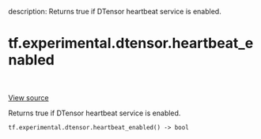 description: Returns true if DTensor heartbeat service is enabled.

<div itemscope itemtype="http://developers.google.com/ReferenceObject">
<meta itemprop="name" content="tf.experimental.dtensor.heartbeat_enabled" />
<meta itemprop="path" content="Stable" />
</div>

# tf.experimental.dtensor.heartbeat_enabled

<!-- Insert buttons and diff -->

<table class="tfo-notebook-buttons tfo-api nocontent" align="left">

</table>

<a target="_blank" class="external" href="/code/stable/tensorflow/dtensor/python/api.py">View source</a>



Returns true if DTensor heartbeat service is enabled.

<pre class="devsite-click-to-copy prettyprint lang-py tfo-signature-link">
<code>tf.experimental.dtensor.heartbeat_enabled() -> bool
</code></pre>



<!-- Placeholder for "Used in" -->
